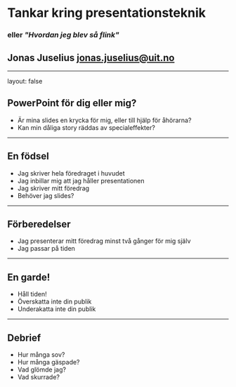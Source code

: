 # Tankar kring presentationsteknik

### eller *"Hvordan jeg blev så flink"*

## Jonas Juselius   <jonas.juselius@uit.no>

---

layout: false

## PowerPoint för dig eller mig?
* Är mina slides en krycka för mig, eller till hjälp för åhörarna?
* Kan min dåliga story räddas av specialeffekter?

---

## En födsel
* Jag skriver hela föredraget i huvudet
* Jag inbillar mig att jag håller presentationen
* Jag skriver mitt föredrag
* Behöver jag slides?

---

## Förberedelser
* Jag presenterar mitt föredrag minst två gånger för mig själv
* Jag passar på tiden

---

## En garde!
* Håll tiden!
* Överskatta inte din publik
* Underakatta inte din publik

---

## Debrief
* Hur många sov?
* Hur många gäspade?
* Vad glömde jag?
* Vad skurrade?



